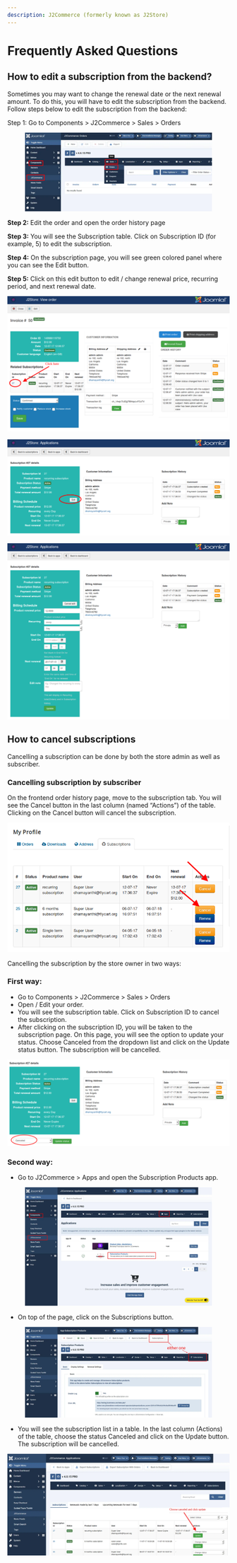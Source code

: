 ```yaml
---
description: J2Commerce (formerly known as J2Store)
---
```


# Frequently Asked Questions

## How to edit a subscription from the backend? <a href="#how-to-edit-subscription-from-backend" id="how-to-edit-subscription-from-backend"></a>

Sometimes you may want to change the renewal date or the next renewal amount. To do this, you will have to edit the subscription from the backend. Follow steps below to edit the subscription from the backend:

Step 1: Go to Components > J2Commerce > Sales > Orders

<figure><img src="../.gitbook/assets/sales-orders.webp" alt=""><figcaption></figcaption></figure>

**Step 2:** Edit the order and open the order history page

**Step 3:** You will see the Subscription table. Click on Subscription ID (for example, 5) to edit the subscription.

**Step 4:** On the subscription page, you will see green colored panel where you can see the Edit button.

**Step 5:** Click on this edit button to edit / change renewal price, recurring period, and next renewal date.

![edit subs](https://raw.githubusercontent.com/j2store/doc-images/master/subscriptions-and-memberships/frequently-asked-questions/edit-subs.png)

![edit subs1](https://raw.githubusercontent.com/j2store/doc-images/master/subscriptions-and-memberships/frequently-asked-questions/edit-subs-1.png)

![edit subs3](https://raw.githubusercontent.com/j2store/doc-images/master/subscriptions-and-memberships/frequently-asked-questions/edit-subs-3.png)

## How to cancel subscriptions <a href="#how-to-cancel-subscription" id="how-to-cancel-subscription"></a>

Cancelling a subscription can be done by both the store admin as well as subscriber.

### Cancelling subscription by subscriber <a href="#cancelling-subscription-by-subscriber" id="cancelling-subscription-by-subscriber"></a>

On the frontend order history page, move to the subscription tab. You will see the Cancel button in the last column (named “Actions”) of the table. Clicking on the Cancel button will cancel the subscription.

![cancle subs](https://raw.githubusercontent.com/j2store/doc-images/master/subscriptions-and-memberships/frequently-asked-questions/cancel-subsc-3.png)

Cancelling the subscription by the store owner in two ways:

### First way: <a href="#first-way" id="first-way"></a>

* Go to Components > J2Commerce > Sales > Orders
* Open / Edit your order.
* You will see the subscription table. Click on Subscription ID to cancel the subscription.
* After clicking on the subscription ID, you will be taken to the subscription page. On this page, you will see the option to update your status. Choose Canceled from the dropdown list and click on the Update status button. The subscription will be cancelled.

![cancle susbs first way](https://raw.githubusercontent.com/j2store/doc-images/master/subscriptions-and-memberships/frequently-asked-questions/cancel-subsc-1.png)

### Second way: <a href="#second-way" id="second-way"></a>

* Go to J2Commerce > Apps and open the Subscription Products app.

<figure><img src="../.gitbook/assets/app.webp" alt=""><figcaption></figcaption></figure>

* On top of the page, click on the Subscriptions button.

<figure><img src="../.gitbook/assets/sub2.webp" alt=""><figcaption></figcaption></figure>

* You will see the subscription list in a table. In the last column (Actions) of the table, choose the status Canceled and click on the Update button. The subscription will be cancelled.

![cancle subs second way](../.gitbook/assets/sub1.webp)
